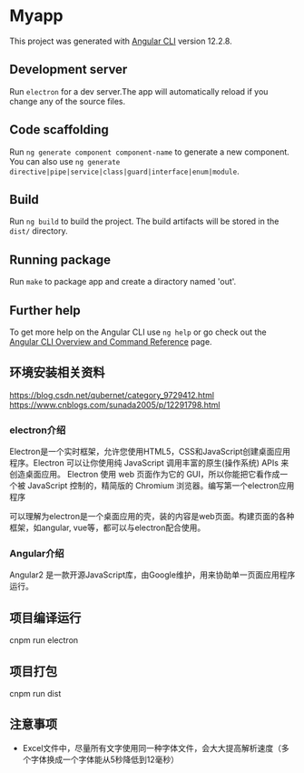 # Myapp

This project was generated with [Angular CLI](https://github.com/angular/angular-cli) version 12.2.8.

## Development server

Run `electron` for a dev server.The app will automatically reload if you change any of the source files.

## Code scaffolding

Run `ng generate component component-name` to generate a new component. You can also use `ng generate directive|pipe|service|class|guard|interface|enum|module`.

## Build

Run `ng build` to build the project. The build artifacts will be stored in the `dist/` directory.

## Running package 

Run `make` to package app and create a diractory named 'out'.

## Further help

To get more help on the Angular CLI use `ng help` or go check out the [Angular CLI Overview and Command Reference](https://angular.io/cli) page.

## 环境安装相关资料

https://blog.csdn.net/qubernet/category_9729412.html
<br>
https://www.cnblogs.com/sunada2005/p/12291798.html

### electron介绍
Electron是一个实时框架，允许您使用HTML5，CSS和JavaScript创建桌面应用程序。Electron 可以让你使用纯 JavaScript 调用丰富的原生(操作系统) APIs 来创造桌面应用。 Electron 使用 web 页面作为它的 GUI，所以你能把它看作成一个被 JavaScript 控制的，精简版的 Chromium 浏览器。编写第一个electron应用程序  

可以理解为electron是一个桌面应用的壳，装的内容是web页面。构建页面的各种框架，如angular, vue等，都可以与electron配合使用。

### Angular介绍
Angular2 是一款开源JavaScript库，由Google维护，用来协助单一页面应用程序运行。

## 项目编译运行
cnpm run electron

## 项目打包
cnpm run dist

## 注意事项
* Excel文件中，尽量所有文字使用同一种字体文件，会大大提高解析速度（多个字体换成一个字体能从5秒降低到12毫秒）
